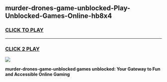 
## murder-drones-game-unblocked-Play-Unblocked-Games-Online-hb8x4
<h3>
<a href="https://premium76.site?title=murder-drones-game-unblocked&ref=24A">CLICK TO PLAY</a></h3>
<hr>

<h3>
<a href="https://premium76.site?title=murder-drones-game-unblocked&ref=24A">CLICK 2 PLAY</a>
  
</h3>

<a href="https://premium76.site?title=murder-drones-game-unblocked&ref=24A"><img src="https://clearcache.store/games.png"></a>


**murder-drones-game-unblocked games unblocked: Your Gateway to Fun and Accessible Online Gaming**
